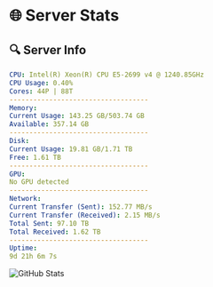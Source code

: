 # 🌐 Server Stats
## 🔍 Server Info
```yaml
CPU: Intel(R) Xeon(R) CPU E5-2699 v4 @ 1240.85GHz
CPU Usage: 0.40%
Cores: 44P | 88T
-----------------------------------
Memory:
Current Usage: 143.25 GB/503.74 GB
Available: 357.14 GB
-----------------------------------
Disk:
Current Usage: 19.81 GB/1.71 TB
Free: 1.61 TB
-----------------------------------
GPU:
No GPU detected
-----------------------------------
Network:
Current Transfer (Sent): 152.77 MB/s
Current Transfer (Received): 2.15 MB/s
Total Sent: 97.10 TB
Total Received: 1.62 TB
-----------------------------------
Uptime:
9d 21h 6m 7s
```
![GitHub Stats](https://img.shields.io/badge/Updated-2025-02-17_19:49:25-blue)